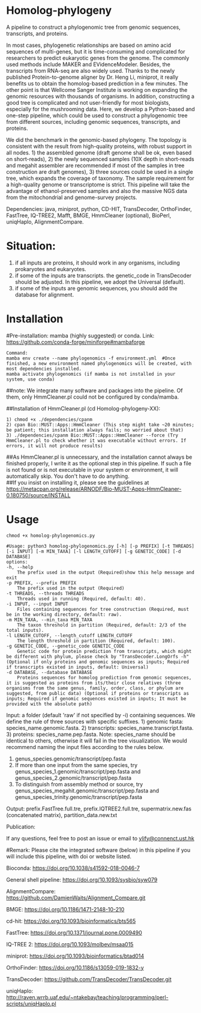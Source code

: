 # Homolog-phylogeny
A pipeline to construct a phylogenomic tree from genomic sequences, transcripts, and proteins.

In most cases, phylogenetic relationships are based on amino acid sequences of multi-genes, but it is time-consuming and complicated for researchers to predict eukaryotic genes from the genome. The commonly used methods include MAKER and EVidenceModeler. Besides, the transcripts from RNA-seq are also widely used. Thanks to the newly published Protein-to-genome aligner by Dr. Heng Li, miniprot, it really benefits us to obtain the homolog-based prediction in a few minutes. The other point is that Wellcome Sanger Institute is working on expanding the genomic resources with thousands of organisms. In addition, constructing a good tree is complicated and not user-friendly for most biologists, especially for the mushrooming data. Here, we develop a Python-based and one-step pipeline, which could be used to construct a phylogenomic tree from different sources, including genomic sequences, transcripts, and proteins.

We did the benchmark in the genomic-based phylogeny. The topology is consistent with the result from high-quality proteins, with robust support in all nodes. 1) the assembled genome (draft genome shall be ok, even based on short-reads), 2) the newly sequenced samples (10X depth in short-reads and megahit assembler are recommended if most of the samples in tree construction are draft genomes), 3) three sources could be used in a single tree, which expands the coverage of taxonomy. The sample requirement for a high-quality genome or transcriptome is strict. This pipeline will take the advantage of ethanol-preserved samples and also the massive NGS data from the mitochondrial and genome-survey projects.

Dependencies: java, miniprot, python, CD-HIT, TransDecoder, OrthoFinder, FastTree, IQ-TREE2, Mafft, BMGE, HmmCleaner (optional), BioPerl, uniqHaplo, AlignmentCompare.


Situation: 
===
1) if all inputs are proteins, it should work in any organisms, including prokaryotes and eukaryotes.  
2) if some of the inputs are transcripts. the genetic_code in TransDecoder should be adjusted. In this pipeline, we adopt the Universal (default).  
3) if some of the inputs are genomic sequences, you should add the database for alignment.
          

Installation 
===
#Pre-installation: mamba (highly suggested) or conda. Link: https://github.com/conda-forge/miniforge#mambaforge 

    Command:  
    mamba env create --name phylogenomics -f environment.yml  #Once finished, a new environment named phylogenomics will be created, with most dependencies installed. 
    mamba activate phylogenomics (if mamba is not installed in your system, use conda)  
##note: We integrate many software and packages into the pipeline. Of them, only HmmCleaner.pl could not be configured by conda/mamba. 

##Installation of HmmCleaner.pl (cd Homolog-phylogeny-XX): 

    1) chmod +x ./dependencies/cpanm 
    2) cpan Bio::MUST::Apps::HmmCleaner (This step might take ~20 minutes; be patient; this installation always fails; no worried about that)
    3) ./dependencies/cpanm Bio::MUST::Apps::HmmCleaner --force (Try HmmCleaner.pl to check whether it was executable without errors. If errors, it will not produce results) 
##As HmmCleaner.pl is unnecessary, and the installation cannot always be finished properly, I write it as the optional step in this pipeline. If such a file is not found or is not executable in your system or environment, it will automatically skip. You don't have to do anything.   
##If you insist on installing it, please see the guidelines at https://metacpan.org/release/ARNODF/Bio-MUST-Apps-HmmCleaner-0.180750/source/INSTALL

Usage
===
    chmod +x homolog-phylogenomics.py
          
    #Usage: python3 homolog-phylogenomics.py [-h] [-p PREFIX] [-t THREADS] [-i INPUT] [-m MIN_TAXA] [-l LENGTH_CUTOFF] [-g GENETIC_CODE] [-d DATABASE]
    options:
    -h, --help
        The prefix used in the output (Required)show this help message and exit
    -p PREFIX, --prefix PREFIX
        The prefix used in the output (Required)
    -t THREADS, --threads THREADS
        Threads used in running (Required, default: 40).
    -i INPUT, --input INPUT
        Files containing sequences for tree construction (Required, must be in the working directory, default: raw).         
    -m MIN_TAXA, --min_taxa MIN_TAXA
        The taxon threshold in partition (Required, default: 2/3 of the total inputs).
    -l LENGTH_CUTOFF, --length_cutoff LENGTH_CUTOFF
        The length threshold in partition (Required, default: 100).
    -g GENETIC_CODE, --genetic_code GENETIC_CODE
        Genetic code for protein prediction from transcripts, which might be different with phylum, please check by "TransDecoder.LongOrfs -h" (Optional if only proteins and genomic sequences as inputs; Required if transcripts existed in inputs, default: Universal)
    -d DATABASE, --database DATABASE
        Proteins sequences for homolog prediction from genomic sequences, it is suggested as proteins from its/their close relatives (three organisms from the same genus, family, order, class, or phylum are suggested, from public data) (Optional if proteins or transcripts as inputs; Required if genomic sequences existed in inputs; It must be provided with the absolute path)

Input: a folder (default 'raw' if not specified by -i) containing sequences. 
We define the rule of three sources with specific suffixes. 1) genomic fasta: species_name.genomic.fasta. 2) transcripts: species_name.transcript.fasta. 3) proteins: species_name.pep.fasta. 
Note: species_name should be identical to others, otherwise it will fail in the tree visualization. We would recommend naming the input files according to the rules below.
1) genus_species.genomic/transcript/pep.fasta
2) If more than one input from the same species, try genus_species_1.genomic/transcript/pep.fasta and genus_species_2.genomic/transcript/pep.fasta
3) To distinguish from assembly method or source, try genus_species_megahit.genomic/transcript/pep.fasta and genus_species_trinity.genomic/transcript/pep.fasta

Output: prefix.FastTree.full.tre, prefix.IQTREE2.full.tre, supermatrix.new.fas (concatenated matrix), partition_data.new.txt


Publication:

If any questions, feel free to post an issue or email to ylify@connenct.ust.hk

#Remark: Please cite the integrated software (below) in this pipeline if you will include this pipeline, with doi or website listed.

Bioconda: https://doi.org/10.1038/s41592-018-0046-7

General shell pipeline: https://doi.org/10.1093/sysbio/syw079

AlignmentCompare: https://github.com/DamienWaits/Alignment_Compare.git

BMGE: https://doi.org/10.1186/1471-2148-10-210

cd-hit: https://doi.org/10.1093/bioinformatics/bts565

FastTree: https://doi.org/10.1371/journal.pone.0009490

IQ-TREE 2: https://doi.org/10.1093/molbev/msaa015

miniprot: https://doi.org/10.1093/bioinformatics/btad014

OrthoFinder: https://doi.org/10.1186/s13059-019-1832-y

TransDecoder: https://github.com/TransDecoder/TransDecoder.git

uniqHaplo: http://raven.wrrb.uaf.edu/~ntakebay/teaching/programming/perl-scripts/uniqHaplo.pl
